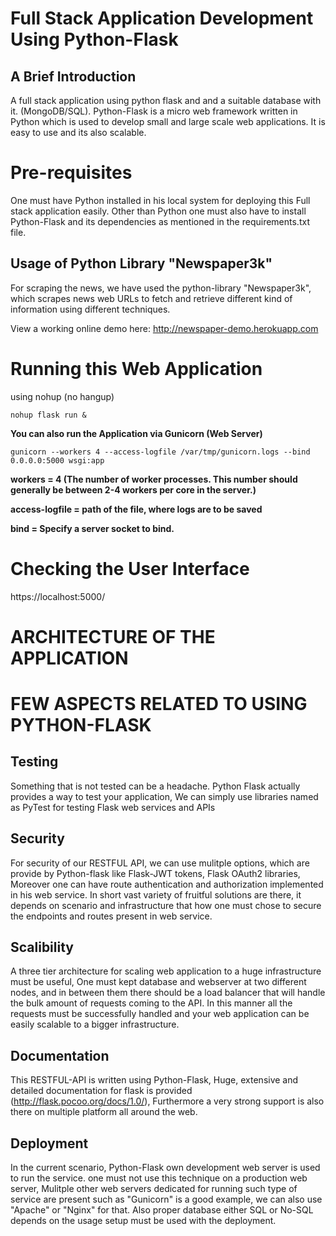# Full Stack Application Development Using Python-Flask


## A Brief Introduction

A full stack application using python flask and and a suitable database with it. (MongoDB/SQL).
Python-Flask is a micro web framework written in Python which is used to develop small and large scale web applications. It is easy to use and its also scalable.


# Pre-requisites

One must have Python installed in his local system for deploying this Full stack application easily. Other than Python one must also have to install Python-Flask and its dependencies as mentioned in the requirements.txt file.

## Usage of Python Library "Newspaper3k"

For scraping the news, we have used the python-library "Newspaper3k", which scrapes news web URLs to fetch and retrieve different kind of information using different techniques.

View a working online demo here: http://newspaper-demo.herokuapp.com

# Running this Web Application

using nohup (no hangup) 
```
nohup flask run &
```

**You can also run the Application via Gunicorn (Web Server)**

```
gunicorn --workers 4 --access-logfile /var/tmp/gunicorn.logs --bind 0.0.0.0:5000 wsgi:app
``` 

**workers = 4 (The number of worker processes. This number should generally be between 2-4 workers per core in the server.)**

**access-logfile = path of the file, where logs are to be saved**

**bind = Specify a server socket to bind.**


# Checking the User Interface

https://localhost:5000/


# ARCHITECTURE OF THE APPLICATION




# FEW ASPECTS RELATED TO USING PYTHON-FLASK

## Testing

Something that is not tested can be a headache. Python Flask actually provides a way to test your application, We can simply use libraries named as PyTest for testing Flask web services and APIs


## Security

For security of our RESTFUL API, we can use mulitple options, which are provide by Python-flask like Flask-JWT tokens, Flask OAuth2 libraries, Moreover one can have route authentication and authorization implemented in his web service.
In short vast variety of fruitful solutions are there, it depends on scenario and infrastructure that how one must chose to secure the endpoints and routes present in web service.

## Scalibility

A three tier architecture for scaling web application to a huge infrastructure must be useful, One must kept database and webserver at two different nodes, and in between them there should be a load balancer that will handle the bulk amount of requests coming to the API. In this manner all the requests must be successfully handled and your web application can be easily scalable to a bigger infrastructure.

## Documentation

This RESTFUL-API is written using Python-Flask, Huge, extensive and detailed documentation for flask is provided (http://flask.pocoo.org/docs/1.0/), Furthermore a very strong support is also there on multiple platform all around the web.

## Deployment

In the current scenario, Python-Flask own development web server is used to run the service. one must not use this technique on a production web server, Mulitple other web servers dedicated for running such type of service are present such as "Gunicorn" is a good example, we can also use "Apache" or "Nginx" for that. Also proper database either SQL or No-SQL depends on the usage setup must be used with the deployment.